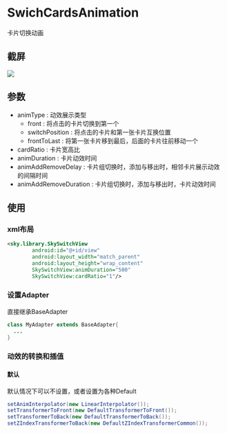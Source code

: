# SwichCardsAnimation

卡片切换动画

## 截屏
![](./screenshot/anianimation.gif)

## 参数
- animType : 动效展示类型
  - front : 将点击的卡片切换到第一个
  - switchPosition : 将点击的卡片和第一张卡片互换位置
  - frontToLast : 将第一张卡片移到最后，后面的卡片往前移动一个
- cardRatio : 卡片宽高比
- animDuration : 卡片动效时间
- animAddRemoveDelay : 卡片组切换时，添加与移出时，相邻卡片展示动效的间隔时间
- animAddRemoveDuration : 卡片组切换时，添加与移出时，卡片动效时间

## 使用
### xml布局
```xml
<sky.library.SkySwitchView
        android:id="@+id/view"
        android:layout_width="match_parent"
        android:layout_height="wrap_content"
        SkySwitchView:animDuration="500"
        SkySwitchView:cardRatio="1"/>

```
### 设置Adapter
直接继承BaseAdapter
```java
class MyAdapter extends BaseAdapter{
  ...
}

```
### 动效的转换和插值
#### 默认
默认情况下可以不设置，或者设置为各种Default
```java
setAnimInterpolator(new LinearInterpolator());
setTransformerToFront(new DefaultTransformerToFront());
setTransformerToBack(new DefaultTransformerToBack());
setZIndexTransformerToBack(new DefaultZIndexTransformerCommon());

```
